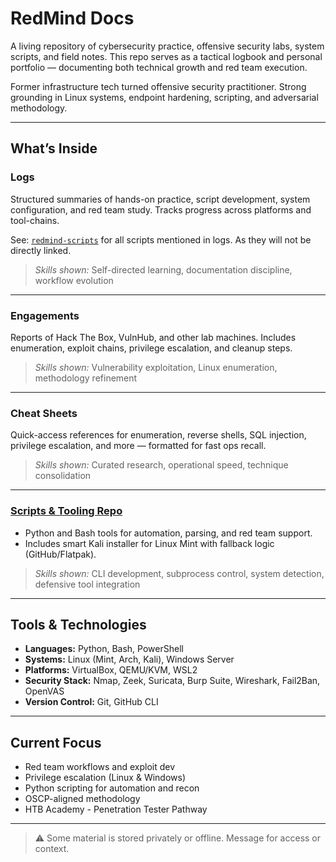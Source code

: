 # RedMind Docs

A living repository of cybersecurity practice, offensive security labs, system scripts, and field notes. This repo serves as a tactical logbook and personal portfolio — documenting both technical growth and red team execution.

Former infrastructure tech turned offensive security practitioner. Strong grounding in Linux systems, endpoint hardening, scripting, and adversarial methodology.

---

## What’s Inside

### Logs

Structured summaries of hands-on practice, script development, system configuration, and red team study. Tracks progress across platforms and tool-chains.

See: [`redmind-scripts`](https://github.com/mermehr/redmind-scripts/) for all scripts mentioned in logs. As they will not be directly linked.

> _Skills shown:_ Self-directed learning, documentation discipline, workflow evolution

---

### Engagements

Reports of Hack The Box, VulnHub, and other lab machines. Includes enumeration, exploit chains, privilege escalation, and cleanup steps.

> _Skills shown:_ Vulnerability exploitation, Linux enumeration, methodology refinement

---

### Cheat Sheets

Quick-access references for enumeration, reverse shells, SQL injection, privilege escalation, and more — formatted for fast ops recall.

> _Skills shown:_ Curated research, operational speed, technique consolidation

---

### [Scripts & Tooling Repo](https://github.com/mermehr/remind-scripts)

- Python and Bash tools for automation, parsing, and red team support.
- Includes smart Kali installer for Linux Mint with fallback logic (GitHub/Flatpak).
  
> _Skills shown:_ CLI development, subprocess control, system detection, defensive tool integration

---

## Tools & Technologies

- **Languages:** Python, Bash, PowerShell  
- **Systems:** Linux (Mint, Arch, Kali), Windows Server  
- **Platforms:** VirtualBox, QEMU/KVM, WSL2  
- **Security Stack:** Nmap, Zeek, Suricata, Burp Suite, Wireshark, Fail2Ban, OpenVAS  
- **Version Control:** Git, GitHub CLI

---

## Current Focus

- Red team workflows and exploit dev
- Privilege escalation (Linux & Windows)
- Python scripting for automation and recon
- OSCP-aligned methodology
- HTB Academy - Penetration Tester Pathway

---

> ⚠️ Some material is stored privately or offline. Message for access or context.
